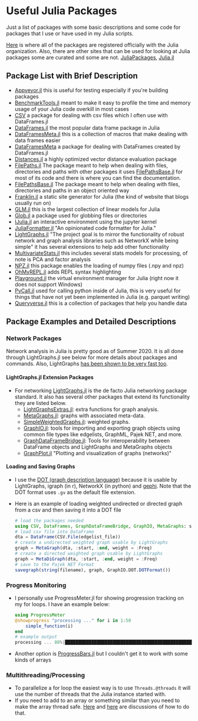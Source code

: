 # Useful Julia Packages

Just a list of packages with some basic descriptions and some code for packages that I use or have used in my Julia scripts.

[Here](https://github.com/JuliaRegistries/General) is where all of the packages are registered officially with the Julia organization. Also, there are other sites that can be used for looking at Julia packages some are curated and some are not. [JuliaPackages](https://juliapackages.com/), [Julia.jl](https://svaksha.github.io/Julia.jl/)

## Package List with Brief Description

- [Appveyor.jl](https://github.com/JuliaCI/Appveyor.jl) this is useful for testing especially if you're building packages
- [BenchmarkTools.jl](https://github.com/JuliaCI/BenchmarkTools.jl) meant to make it easy to profile the time and memory usage of your Julia code overkill in most cases
- [CSV](https://github.com/JuliaData/CSV.jl) a package for dealing with csv files which I often use with DataFrames.jl
- [DataFrames.jl](https://github.com/JuliaData/DataFrames.jl) the most popular data frame package in Julia
- [DataFramesMeta.jl](https://github.com/JuliaData/DataFramesMeta.jl) this is a collection of macros that make dealing with data frames easier
- [DataFramesMeta](https://github.com/JuliaData/DataFramesMeta.jl) a package for dealing with DataFrames created by DataFrames.jl
- [Distances.jl](https://github.com/JuliaStats/Distances.jl) a highly optimized vector distance evaluation package
- [FilePaths.jl](https://github.com/rofinn/FilePaths.jl) The package meant to help when dealing with files, directories and paths with other packages it uses [FilePathsBase.jl](https://github.com/rofinn/FilePathsBase.jl) for most of its code and there is where you can find the documentation.
- [FilePathsBase.jl](https://github.com/rofinn/FilePathsBase.jl) The package meant to help when dealing with files, directories and paths in an object oriented way
- [Franklin.jl](https://franklinjl.org/) a static site generator for Julia (the kind of website that blogs usually run on)
- [GLM.jl](https://github.com/JuliaStats/GLM.jl) this is the largest collection of linear models for Julia
- [Glob.jl](https://github.com/vtjnash/Glob.jl) a package used for globbing files or directories
- [IJulia.jl](https://github.com/JuliaLang/IJulia.jl) an interactive environment using the jupyter kernel
- [JuliaFormatter.jl](https://domluna.github.io/JuliaFormatter.jl/stable/) "An opinionated code formatter for Julia."
- [LightGraphs.jl](https://juliagraphs.org/LightGraphs.jl/stable/) "The project goal is to mirror the functionality of robust network and graph analysis libraries such as NetworkX while being simple" it has several extensions to help add other functionality
- [MultivariateStats.jl](https://github.com/JuliaStats/MultivariateStats.jl) this includes several stats models for processing, of note is PCA and factor analysis
- [NPZ.jl](https://github.com/fhs/NPZ.jl) this package enables the loading of numpy files (.npy and npz)
- [OhMyREPL.jl](https://github.com/KristofferC/OhMyREPL.jl) adds REPL syntax highlighting
- [Playground.jl](https://github.com/rofinn/Playground.jl) the virtual environment manager for Julia (right now it does not support Windows)
- [PyCall.jl](https://github.com/JuliaPy/PyCall.jl) used for calling python inside of Julia, this is very useful for things that have not yet been implemented in Julia (e.g. parquet writing)
- [Queryverse.jl](https://github.com/queryverse/Queryverse.jl) this is a collection of packages that help you handle data

## Package Examples and Detailed Descriptions

### Network Packages

Network analysis in Julia is pretty good as of Summer 2020. It is all done through LightGraphs.jl see below for more details about packages and commands. Also, LightGraphs [has been shown to be very fast too](https://www.timlrx.com/2020/05/10/benchmark-of-popular-graph-network-packages-v2/).

#### LightGraphs.jl Extension Packages

- For networking [LightGraphs.jl](https://juliagraphs.org/LightGraphs.jl/stable/) is the de facto Julia networking package standard. It also has several other packages that extend its functionality they are listed below.
    - [LightGraphsExtras.jl](https://github.com/JuliaGraphs/LightGraphsExtras.jl): extra functions for graph analysis.
    - [MetaGraphs.jl](https://github.com/JuliaGraphs/MetaGraphs.jl): graphs with associated meta-data.
    - [SimpleWeightedGraphs.jl](https://github.com/JuliaGraphs/SimpleWeightedGraphs.jl): weighted graphs.
    - [GraphIO.jl](https://github.com/JuliaGraphs/GraphIO.jl): tools for importing and exporting graph objects using common file types like edgelists, GraphML, Pajek NET, and more.
    - [GraphDataFrameBridge.jl](https://github.com/JuliaGraphs/GraphDataFrameBridge.jl): Tools for interoperability between DataFrame objects and LightGraphs and MetaGraphs objects
    - [GraphPlot.jl](https://github.com/JuliaGraphs/GraphPlot.jl) "Plotting and visualization of graphs (networks)"

#### Loading and Saving Graphs

- I use the [DOT (graph description language)](https://en.wikipedia.org/wiki/DOT_(graph_description_language)) because it is usable by LightGraphs, igraph (in r), NetworkX (in python) and [gephi](https://gephi.org/). Note that the DOT format uses `.gv` as the default file extension.
- Here is an example of loading weighted undirected or directed graph from a csv and then saving it into a DOT file

    ```Julia
    # load the packages needed
    using CSV, DataFrames, GraphDataFrameBridge, GraphIO, MetaGraphs: savegraph, ParserCombinator
    # load csv file into DataFrame
    dta = DataFrame(CSV.File(edgelist_file))
    # create a undirected weighted graph usable by LightGraphs
    graph = MetaGraph(dta, :start, :end, weight = :Freq)
    # create a directed weighted graph usable by LightGraphs
    graph = MetaDiGraph(dta, :start, :end, weight = :Freq)
    # save to the Pajek NET Format
    savegraph(string(filename), graph, GraphIO.DOT.DOTFormat())
    ```

### Progress Monitoring

- I personally use ProgressMeter.jl for showing progression tracking on my for loops. I have an example below:

    ```Julia
    using ProgressMeter
    @showprogress "processing ..." for i in 1:50
        simple_function(i)
    end
    # example output
    processing ... 88%|█████████████████████████████████████████████████████████████████████████▏         |  ETA: 0:00:28
    ```

- Another option is [ProgressBars.jl](https://github.com/cloud-oak/ProgressBars.jl) but I couldn't get it to work with some kinds of arrays

### Multithreading/Processing

- To parallelize a for loop the easiest way is to use `Threads.@threads` it will use the number of threads that the Julia instance started with.
- If you need to add to an array or something similar than you need to make the array thread safe. [Here](https://discourse.julialang.org/t/safe-loop-with-push-multi-threading/41892) and [here](https://discourse.julialang.org/t/thread-safe-array-building/3275) are discussions of how to do that.
